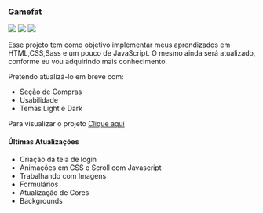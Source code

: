### Gamefat

![](https://img.shields.io/badge/HTML-%20-green)
![](https://img.shields.io/badge/CSS-%20-yellowgreen)
![](https://img.shields.io/badge/JavaScript-%20-blue)

Esse projeto tem como objetivo implementar meus aprendizados em HTML,CSS,Sass e um pouco de JavaScript. O mesmo ainda será atualizado, conforme eu vou adquirindo mais conhecimento.

Pretendo atualizá-lo em breve com:

- Seção de Compras
- Usabilidade
- Temas Light e Dark

Para visualizar o projeto [Clique aqui](https://gamefat.netlify.app/)

#### Últimas Atualizações

- Criação da tela de login
- Animações em CSS e Scroll com Javascript
- Trabalhando com Imagens
- Formulários
- Atualização de Cores
- Backgrounds
